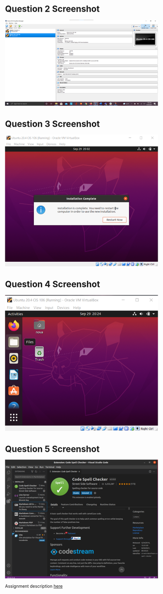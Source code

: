# Question 2 Screenshot
![question2](../UbuntuSettings.png)

# Question 3 Screenshot
![question3](../question3.png)

# Question 4 Screenshot
![question4](../question4.png)

# Question 5 Screenshot
![question5](../VisualstudiocodeInUbuntu.png)

Assignment description [here](https://raw.githubusercontent.com/ra559/cis106/main/labs/lab2.md)